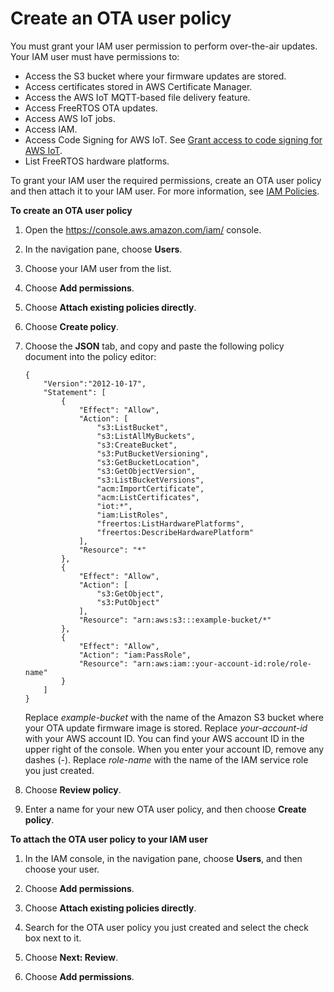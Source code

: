 # Create an OTA user policy<a name="create-ota-user-policy"></a>

You must grant your IAM user permission to perform over\-the\-air updates\. Your IAM user must have permissions to:
+ Access the S3 bucket where your firmware updates are stored\.
+ Access certificates stored in AWS Certificate Manager\.
+ Access the AWS IoT MQTT\-based file delivery feature\.
+ Access FreeRTOS OTA updates\.
+ Access AWS IoT jobs\.
+ Access IAM\.
+ Access Code Signing for AWS IoT\. See [Grant access to code signing for AWS IoT](code-sign-policy.md)\.
+ List FreeRTOS hardware platforms\.

To grant your IAM user the required permissions, create an OTA user policy and then attach it to your IAM user\. For more information, see [IAM Policies](https://docs.aws.amazon.com/IAM/latest/UserGuide/access_policies.html)\.<a name="create-ota-user-policy-steps"></a>

**To create an OTA user policy**

1. Open the [https://console\.aws\.amazon\.com/iam/](https://console.aws.amazon.com/iam/) console\.

1. In the navigation pane, choose **Users**\.

1. Choose your IAM user from the list\.

1. Choose **Add permissions**\.

1. Choose **Attach existing policies directly**\.

1. Choose **Create policy**\.

1. Choose the **JSON** tab, and copy and paste the following policy document into the policy editor:

   ```
   {
       "Version":"2012-10-17",
       "Statement": [
           {
               "Effect": "Allow",
               "Action": [
                   "s3:ListBucket",
                   "s3:ListAllMyBuckets",
                   "s3:CreateBucket",
                   "s3:PutBucketVersioning",
                   "s3:GetBucketLocation",
                   "s3:GetObjectVersion",
                   "s3:ListBucketVersions",
                   "acm:ImportCertificate",
                   "acm:ListCertificates",
                   "iot:*",
                   "iam:ListRoles",
                   "freertos:ListHardwarePlatforms",
                   "freertos:DescribeHardwarePlatform"
               ],
               "Resource": "*"
           },
           {
               "Effect": "Allow",
               "Action": [
                   "s3:GetObject",
                   "s3:PutObject"
               ],
               "Resource": "arn:aws:s3:::example-bucket/*"
           },
           {   
               "Effect": "Allow",
               "Action": "iam:PassRole",
               "Resource": "arn:aws:iam::your-account-id:role/role-name"
           }
       ]
   }
   ```

   Replace *example\-bucket* with the name of the Amazon S3 bucket where your OTA update firmware image is stored\. Replace *your\-account\-id* with your AWS account ID\. You can find your AWS account ID in the upper right of the console\. When you enter your account ID, remove any dashes \(\-\)\. Replace *role\-name* with the name of the IAM service role you just created\. 

1. Choose **Review policy**\.

1. Enter a name for your new OTA user policy, and then choose **Create policy**\.<a name="attach-ota-user-policy"></a>

**To attach the OTA user policy to your IAM user**

1. In the IAM console, in the navigation pane, choose **Users**, and then choose your user\.

1. Choose **Add permissions**\.

1. Choose **Attach existing policies directly**\.

1. Search for the OTA user policy you just created and select the check box next to it\.

1. Choose **Next: Review**\.

1. Choose **Add permissions**\.